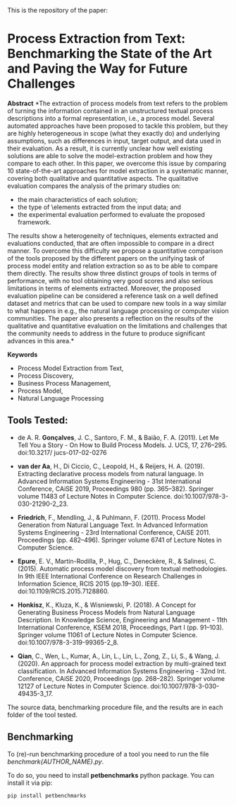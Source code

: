 This is the repository of the paper:

# Process Extraction from Text: Benchmarking the State of the Art and Paving the Way for Future Challenges

**Abstract** 
*The extraction of process models from text refers to the problem of turning the information contained in an unstructured textual process descriptions into a formal representation, i.e., a process model. 
Several automated approaches have been proposed to tackle this problem, but they are highly heterogeneous in scope (what they exactly do) and underlying assumptions, such as differences in input, target output, and data used in their evaluation. As a result, it is currently unclear how well existing solutions are able to solve the model-extraction problem and how they compare to each other.
In this paper, we overcome this issue by comparing 10 state-of-the-art approaches for model extraction in a systematic manner, covering both qualitative and quantitative aspects.
The qualitative evaluation compares the analysis of the primary studies on:
- the main characteristics of each solution; 
- the type of \elements extracted from the input data; and	
- the experimental evaluation performed to evaluate the proposed framework.

The results show a heterogeneity of techniques, elements extracted and evaluations conducted, that are often impossible to compare in a direct manner. To overcome this difficulty we propose a quantitative comparison of the tools proposed by the different papers on the unifying task of process model entity and relation extraction so as to be able to compare them directly. The results show three distinct groups of tools in terms of performance, with no tool obtaining very good scores and also serious limitations in terms of elements extracted. Moreover, the proposed evaluation pipeline can be considered a reference task on a well defined dataset and metrics that can be used to compare new tools in a way similar to what happens in e.g., the natural language processing or computer vision communities. 
The paper also presents a reflection on the results of the qualitative and quantitative evaluation on the limitations and challenges that the community needs to address in the future to produce significant advances in this area.*


**Keywords**
- Process Model Extraction from Text, 
- Process Discovery,
- Business Process Management,
- Process Model,
- Natural Language Processing


## Tools Tested:

- de A. R. **Gonçalves**, J. C., Santoro, F. M., & Baião, F. A. (2011).
Let Me Tell You a Story - On How to Build Process Models.
J. UCS, 17, 276–295. doi:10.3217/ jucs-017-02-0276

- **van der Aa**, H., Di Ciccio, C., Leopold, H., & Reijers, H. A. (2019). Extracting
declarative process models from natural language. In Advanced Information
Systems Engineering - 31st International Conference, CAiSE 2019, Proceedings
980 (pp. 365–382). Springer volume 11483 of Lecture Notes in Computer Science.
doi:10.1007/978-3-030-21290-2\_23.

- **Friedrich**, F., Mendling, J., & Puhlmann, F. (2011). Process Model Generation from
Natural Language Text. In Advanced Information Systems Engineering - 23rd International Conference, CAiSE 2011. Proceedings (pp. 482–496). Springer volume
6741 of Lecture Notes in Computer Science.

- **Epure**, E. V., Martín-Rodilla, P., Hug, C., Deneckère, R., & Salinesi, C. (2015).
Automatic process model discovery from textual methodologies.
In 9th IEEE International Conference on Research Challenges in Information Science,
RCIS 2015 (pp.19–30). IEEE. doi:10.1109/RCIS.2015.7128860.

- **Honkisz**, K., Kluza, K., & Wisniewski, P. (2018). A Concept for Generating Business
Process Models from Natural Language Description. In Knowledge Science, Engineering
and Management - 11th International Conference, KSEM 2018, Proceedings, Part I (pp. 91–103). Springer volume 11061 of Lecture Notes in Computer
Science. doi:10.1007/978-3-319-99365-2\_8.

- **Qian**, C., Wen, L., Kumar, A., Lin, L., Lin, L., Zong, Z., Li, S., & Wang, J. (2020).
An approach for process model extraction by multi-grained text classification. In
Advanced Information Systems Engineering - 32nd Int. Conference, CAiSE 2020,
Proceedings (pp. 268–282). Springer volume 12127 of Lecture Notes in Computer
Science. doi:10.1007/978-3-030-49435-3\_17.

The source data, benchmarking procedure file, and the results are in each folder of the tool tested.

## Benchmarking

To (re)-run benchmarking procedure of a tool you need to run the file *benchmark{AUTHOR_NAME}.py*.


To do so, you need to install **petbenchmarks** python package.
You can install it via pip:

```python
pip install petbenchmarks
```

